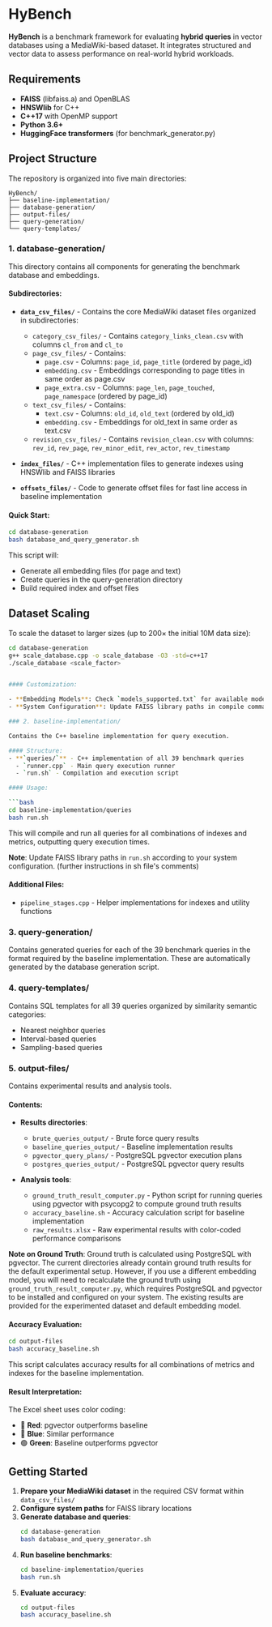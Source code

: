 # HyBench

**HyBench** is a benchmark framework for evaluating **hybrid queries** in vector databases using a MediaWiki-based dataset. It integrates structured and vector data to assess performance on real-world hybrid workloads.

## Requirements

- **FAISS** (libfaiss.a) and OpenBLAS
- **HNSWlib** for C++
- **C++17** with OpenMP support
- **Python 3.6+**
- **HuggingFace transformers** (for benchmark_generator.py)

## Project Structure

The repository is organized into five main directories:

```
HyBench/
├── baseline-implementation/
├── database-generation/
├── output-files/
├── query-generation/
└── query-templates/
```

### 1. database-generation/

This directory contains all components for generating the benchmark database and embeddings.

#### Subdirectories:

- **`data_csv_files/`** - Contains the core MediaWiki dataset files organized in subdirectories:
  - `category_csv_files/` - Contains `category_links_clean.csv` with columns `cl_from` and `cl_to`
  - `page_csv_files/` - Contains:
    - `page.csv` - Columns: `page_id`, `page_title` (ordered by page_id)
    - `embedding.csv` - Embeddings corresponding to page titles in same order as page.csv
    - `page_extra.csv` - Columns: `page_len`, `page_touched`, `page_namespace` (ordered by page_id)
  - `text_csv_files/` - Contains:
    - `text.csv` - Columns: `old_id`, `old_text` (ordered by old_id)
    - `embedding.csv` - Embeddings for old_text in same order as text.csv
  - `revision_csv_files/` - Contains `revision_clean.csv` with columns: `rev_id`, `rev_page`, `rev_minor_edit`, `rev_actor`, `rev_timestamp`

- **`index_files/`** - C++ implementation files to generate indexes using HNSWlib and FAISS libraries

- **`offsets_files/`** - Code to generate offset files for fast line access in baseline implementation

#### Quick Start:

```bash
cd database-generation
bash database_and_query_generator.sh
```

This script will:
- Generate all embedding files (for page and text)
- Create queries in the query-generation directory
- Build required index and offset files

## Dataset Scaling

To scale the dataset to larger sizes (up to 200× the initial 10M data size):

```bash
cd database-generation
g++ scale_database.cpp -o scale_database -O3 -std=c++17
./scale_database <scale_factor>


#### Customization:

- **Embedding Models**: Check `models_supported.txt` for available models. Modify the first command in `database_and_query_generator.sh` to use a different model (instructions provided in comments inside the sh file)
- **System Configuration**: Update FAISS library paths in compile commands according to your system setup (further instructions in sh file)

### 2. baseline-implementation/

Contains the C++ baseline implementation for query execution.

#### Structure:
- **`queries/`** - C++ implementation of all 39 benchmark queries
  - `runner.cpp` - Main query execution runner
  - `run.sh` - Compilation and execution script

#### Usage:

```bash
cd baseline-implementation/queries
bash run.sh
```

This will compile and run all queries for all combinations of indexes and metrics, outputting query execution times.

**Note**: Update FAISS library paths in `run.sh` according to your system configuration. (further instructions in sh file's comments)

#### Additional Files:
- `pipeline_stages.cpp` - Helper implementations for indexes and utility functions

### 3. query-generation/

Contains generated queries for each of the 39 benchmark queries in the format required by the baseline implementation. These are automatically generated by the database generation script.

### 4. query-templates/

Contains SQL templates for all 39 queries organized by similarity semantic categories:
- Nearest neighbor queries
- Interval-based queries  
- Sampling-based queries

### 5. output-files/

Contains experimental results and analysis tools.

#### Contents:
- **Results directories**:
  - `brute_queries_output/` - Brute force query results
  - `baseline_queries_output/` - Baseline implementation results
  - `pgvector_query_plans/` - PostgreSQL pgvector execution plans
  - `postgres_queries_output/` - PostgreSQL pgvector query results

- **Analysis tools**:
  - `ground_truth_result_computer.py` - Python script for running queries using pgvector with psycopg2 to compute ground truth results
  - `accuracy_baseline.sh` - Accuracy calculation script for baseline implementation
  - `raw_results.xlsx` - Raw experimental results with color-coded performance comparisons

**Note on Ground Truth**: Ground truth is calculated using PostgreSQL with pgvector. The current directories already contain ground truth results for the default experimental setup. However, if you use a different embedding model, you will need to recalculate the ground truth using `ground_truth_result_computer.py`, which requires PostgreSQL and pgvector to be installed and configured on your system. The existing results are provided for the experimented dataset and default embedding model.

#### Accuracy Evaluation:

```bash
cd output-files
bash accuracy_baseline.sh
```

This script calculates accuracy results for all combinations of metrics and indexes for the baseline implementation.

#### Result Interpretation:
The Excel sheet uses color coding:
- 🔴 **Red**: pgvector outperforms baseline
- 🔵 **Blue**: Similar performance
- 🟢 **Green**: Baseline outperforms pgvector

## Getting Started

1. **Prepare your MediaWiki dataset** in the required CSV format within `data_csv_files/`
2. **Configure system paths** for FAISS library locations
3. **Generate database and queries**:
   ```bash
   cd database-generation
   bash database_and_query_generator.sh
   ```
4. **Run baseline benchmarks**:
   ```bash
   cd baseline-implementation/queries
   bash run.sh
   ```
5. **Evaluate accuracy**:
   ```bash
   cd output-files
   bash accuracy_baseline.sh
   ```

